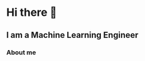 # Hi there 👋

## I am a Machine Learning Engineer

### About me
<!--
**MuhammadNizamani/MuhammadNizamani** is a ✨ _special_ ✨ repository because its `README.md` (this file) appears on your GitHub profile.

Here are some ideas to get you started:

- 🔭 I’m currently working on Adversarial attacks and defenses in Computer vision using deep learning
- 🌱 I’m currently learning Vision Transformer
- 👯 I’m looking to collaborate on Computer vision project 
- 🤔 I’m looking for help with remote work
- 💬 Ask me about anything except biology
- 📫 How to reach me: ishaque.niz786@gmail.com or https://www.linkedin.com/in/muhammad-ishaque-nizamani-109a13194/
- 😄 Pronouns: He/Him
- ⚡ Fun fact: I am dyslexic
-->
